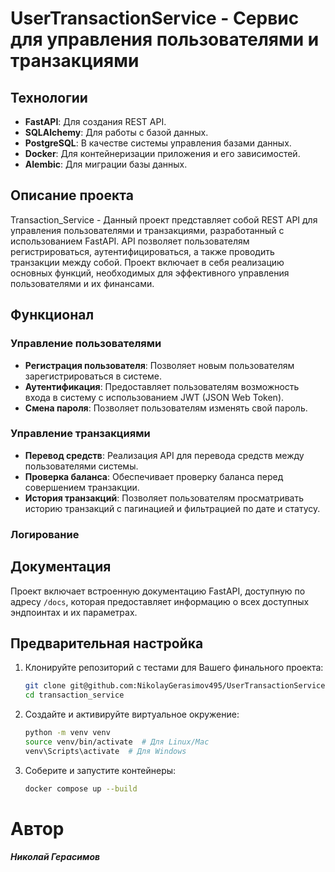# UserTransactionService - Сервис для управления пользователями и транзакциями

## Технологии
- **FastAPI**: Для создания REST API.
- **SQLAlchemy**: Для работы с базой данных.
- **PostgreSQL**: В качестве системы управления базами данных.
- **Docker**: Для контейнеризации приложения и его зависимостей.
- **Alembic**: Для миграции базы данных.

## Описание проекта

Transaction_Service - Данный проект представляет собой REST API для управления пользователями и транзакциями, разработанный с использованием FastAPI. API позволяет пользователям регистрироваться, аутентифицироваться, а также проводить транзакции между собой. Проект включает в себя реализацию основных функций, необходимых для эффективного управления пользователями и их финансами.

## Функционал

### Управление пользователями
- **Регистрация пользователя**: Позволяет новым пользователям зарегистрироваться в системе.
- **Аутентификация**: Предоставляет пользователям возможность входа в систему с использованием JWT (JSON Web Token).
- **Смена пароля**: Позволяет пользователям изменять свой пароль.

### Управление транзакциями
- **Перевод средств**: Реализация API для перевода средств между пользователями системы.
- **Проверка баланса**: Обеспечивает проверку баланса перед совершением транзакции.
- **История транзакций**: Позволяет пользователям просматривать историю транзакций с пагинацией и фильтрацией по дате и статусу.

### Логирование

## Документация
Проект включает встроенную документацию FastAPI, доступную по адресу `/docs`, которая предоставляет информацию о всех доступных эндпоинтах и их параметрах.

## Предварительная настройка

1. Клонируйте репозиторий с тестами для Вашего финального проекта:
   ```bash
   git clone git@github.com:NikolayGerasimov495/UserTransactionService.git
   cd transaction_service


2. Создайте и активируйте виртуальное окружение:

    ```bash
    python -m venv venv
    source venv/bin/activate  # Для Linux/Mac
    venv\Scripts\activate  # Для Windows
    
3. Соберите и запустите контейнеры:
   ```bash
   docker compose up --build
   ```

# Автор 
##### **Николай Герасимов**